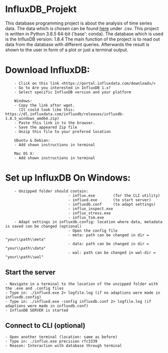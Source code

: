 # InfluxDB_Projekt

This database programming project is about the analysis of time series data. The data which is chosen can be found [here](https://ourworldindata.org/coronavirus-source-data) under .csv. This project is written in Python 3.8.5 64-bit ('base': conda). The database which is used is the InfluxDB version: 1.8.4
The main function of the project is to read out data from the database with different queries. Afterwards the result is shown to the user in form of a plot or just a terminal output. 



# Download InfluxDB:
        - Click on this link <https://portal.influxdata.com/downloads/>
        - Go to Are you interested in InfluxDB 1.x? 
        - Select specific InfluxDB version and your platform 
        
        Windows:
        - Copy the link after wget.
          (It could look like this: https://dl.influxdata.com/influxdb/releases/influxdb-1.8.5_windows_amd64.zip)
        - Paste this link in to the browser. 
        - Save the appeared Zip file 
        - Unzip this file to your prefered location

        Ubuntu & Debian:
        - Add shown instructions in terminal

        Mac OS X:
        - Add shown instructions in terminal


# Set up InfluxDB On Windows: 
        - Unzipped folder should contain:  
                                - influx.exe        (for the CLI utility)
                                - influxd.exe       (to start server)
                                - influxdb.conf     (to adapt settings)
                                - influx_inspect.exe
                                - influx_stress.exe
                                - influx_tsm.exe
        - Adapt settings in influxdb.config: location where data, metadata is saved can be changed (optional)
                                - Open the config file
                                - meta: path can be changed in dir = "your\\path\\meta"
                                - data: path can be changed in dir = "your\\path\\data"
                                - wal: path can be changed in wal-dir = "your\\path\\wal"

## Start the server 
    - Navigate in a terminal to the location of the unzipped folder with the .exe and .config files
    - Type in: ./influxd.exe 2> logfile.log (if no adaptions were made in influxdb.config)
    - Type in: ./influxd.exe -config influxdb.conf 2> logfile.log (if adaptions were made in influxdb.conf)
    - InfluxDB SERVER is started

## Connect to CLI (optional)
    - Open another terminal (location: same as before)
    - Type in: ./influx.exe precision rfc3339 
    - Reason: Interaction with database through terminal
